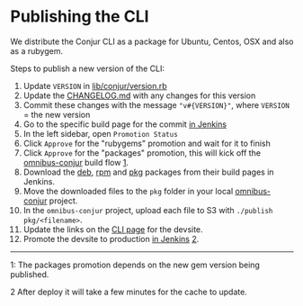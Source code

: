 # Publishing the CLI

We distribute the Conjur CLI as a package for Ubuntu, Centos, OSX and also as a rubygem.

Steps to publish a new version of the CLI:

1. Update `VERSION` in [lib/conjur/version.rb](lib/conjur/version.rb)
2. Update the [CHANGELOG.md](CHANGELOG.md) with any changes for this version
3. Commit these changes with the message `"v#{VERSION}"`, where `VERSION` = the new version
4. Go to the specific build page for the commit [in Jenkins](https://jenkins.conjur.net/job/cli-ruby/)
5. In the left sidebar, open `Promotion Status`
6. Click `Approve` for the "rubygems" promotion and wait for it to finish
7. Click `Approve` for the "packages" promotion, this will kick off the [omnibus-conjur](https://jenkins.conjur.net/job/omnibus-conjur/) build flow [1](#ref1).
8. Download the [deb](https://jenkins.conjur.net/job/omnibus-conjur-ubuntu/), [rpm](https://jenkins.conjur.net/job/omnibus-conjur-centos/) and [pkg](https://jenkins.conjur.net/job/omnibus-conjur-osx/) packages from their build pages in Jenkins.
9. Move the downloaded files to the `pkg` folder in your local [omnibus-conjur](https://github.com/conjurinc/omnibus-conjur) project.
10. In the `omnibus-conjur` project, upload each file to S3 with `./publish pkg/<filename>`.
11. Update the links on the [CLI page](https://github.com/conjurinc/developer-www/blob/master/app/views/pages/cli/index.html.haml) for the devsite.
12. Promote the devsite to production [in Jenkins](https://jenkins.conjur.net/job/developer-www/) [2](#ref2).

---

<a id="ref1">1</a>:
The packages promotion depends on the new gem version being published.

<a id="ref2">2</a>
After deploy it will take a few minutes for the cache to update.
